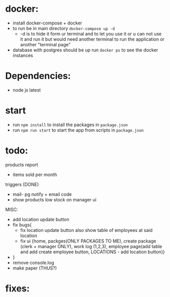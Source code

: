 # docker:
- install docker-compose + docker
- to run be in main directory `docker-compose up -d` 
    - -d is to hide it form ur terminal and to let you use it or u can not use it and run it but would need another terminal to run the application or another "terminal page"
- database with postgres should be up run `docker ps` to see the docker instances 



# Dependencies: 
- node js latest

# start
- run `npm install` to install the packages in `package.json`
- run `npm run start` to start the app from scripts in `package.json`


# todo:
products report 
- items sold per month

triggers (DONE)
 - mail- pg notify + email code
 - show products low stock on manager ui

MISC: 
- add location update button
- fix bugs{
  - fix location update button also show table of employees at said location
  - fix ui {home, packges(ONLY PACKAGES TO ME), create package (clerk + manager ONLY), work log (1,2,3), employee page(add table and add create employee button, LOCATIONS - add location button)}
- }
- remove console.log
- make paper (THUS?)

# fixes: 

